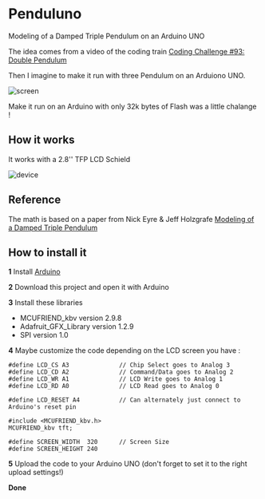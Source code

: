 # Penduluno

Modeling of a Damped Triple Pendulum on an Arduino UNO

The idea comes from a video of the coding train [Coding Challenge #93: Double Pendulum](https://www.youtube.com/watch?v=uWzPe_S-RVE&t=1s)

Then I imagine to make it run with three Pendulum on an Arduiono UNO.

![screen](https://raw.githubusercontent.com/dbarzin/Pëndoluno/master/images/screen.jpg)

Make it run on an Arduino with only 32k bytes of Flash was a little chalange !

## How it works

It works with a 2.8'' TFP LCD Schield

![device](https://raw.githubusercontent.com/dbarzin/Pëndoluno/master/images/device.jpg)

## Reference

The math is based on a paper from Nick Eyre & Jeff Holzgrafe [Modeling of a Damped Triple Pendulum](https://www.nickeyre.com/images/triplependulum.pdf)

## How to install it  

**1** Install [Arduino](https://www.arduino.cc/en/Main/Software)

**2** Download this project and open it with Arduino

**3** Install these libraries
- MCUFRIEND_kbv version 2.9.8 
- Adafruit_GFX_Library version 1.2.9
- SPI version 1.0 

**4** Maybe customize the code depending on the LCD screen you have :
```
#define LCD_CS A3              // Chip Select goes to Analog 3
#define LCD_CD A2              // Command/Data goes to Analog 2
#define LCD_WR A1              // LCD Write goes to Analog 1
#define LCD_RD A0              // LCD Read goes to Analog 0

#define LCD_RESET A4           // Can alternately just connect to Arduino's reset pin

#include <MCUFRIEND_kbv.h>
MCUFRIEND_kbv tft;

#define SCREEN_WIDTH  320      // Screen Size
#define SCREEN_HEIGHT 240      

```
**5** Upload the code to your Arduino UNO (don't forget to set it to the right upload settings!)

**Done**
